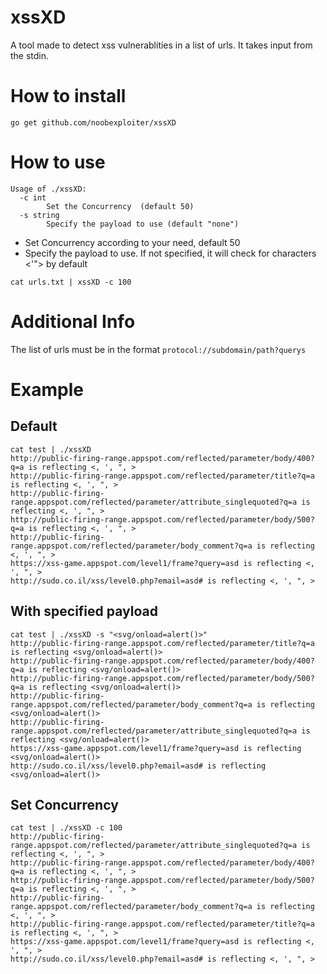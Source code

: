 # xssXD

A tool made to detect xss vulnerablities in a list of urls. It takes input from the stdin.

# How to install 
```go get github.com/noobexploiter/xssXD```

# How to use
```
Usage of ./xssXD:
  -c int
        Set the Concurrency  (default 50)
  -s string
        Specify the payload to use (default "none")
```
* Set Concurrency according to your need, default 50
* Specify the payload to use. If not specified, it will check for characters <'"> by default

`cat urls.txt | xssXD -c 100`

# Additional Info

The list of urls must be in the format ```protocol://subdomain/path?querys```

# Example
## Default
```
cat test | ./xssXD                                                                                                   
http://public-firing-range.appspot.com/reflected/parameter/body/400?q=a is reflecting <, ', ", >
http://public-firing-range.appspot.com/reflected/parameter/title?q=a is reflecting <, ', ", >
http://public-firing-range.appspot.com/reflected/parameter/attribute_singlequoted?q=a is reflecting <, ', ", >
http://public-firing-range.appspot.com/reflected/parameter/body/500?q=a is reflecting <, ', ", >
http://public-firing-range.appspot.com/reflected/parameter/body_comment?q=a is reflecting <, ', ", >
https://xss-game.appspot.com/level1/frame?query=asd is reflecting <, ', ", >
http://sudo.co.il/xss/level0.php?email=asd# is reflecting <, ', ", >
```
## With specified payload
```
cat test | ./xssXD -s "<svg/onload=alert()>"                                                                         
http://public-firing-range.appspot.com/reflected/parameter/title?q=a is reflecting <svg/onload=alert()>
http://public-firing-range.appspot.com/reflected/parameter/body/400?q=a is reflecting <svg/onload=alert()>
http://public-firing-range.appspot.com/reflected/parameter/body/500?q=a is reflecting <svg/onload=alert()>
http://public-firing-range.appspot.com/reflected/parameter/body_comment?q=a is reflecting <svg/onload=alert()>
http://public-firing-range.appspot.com/reflected/parameter/attribute_singlequoted?q=a is reflecting <svg/onload=alert()>
https://xss-game.appspot.com/level1/frame?query=asd is reflecting <svg/onload=alert()>
http://sudo.co.il/xss/level0.php?email=asd# is reflecting <svg/onload=alert()>
```
## Set Concurrency
```
cat test | ./xssXD -c 100
http://public-firing-range.appspot.com/reflected/parameter/attribute_singlequoted?q=a is reflecting <, ', ", >
http://public-firing-range.appspot.com/reflected/parameter/body/400?q=a is reflecting <, ', ", >
http://public-firing-range.appspot.com/reflected/parameter/body/500?q=a is reflecting <, ', ", >
http://public-firing-range.appspot.com/reflected/parameter/body_comment?q=a is reflecting <, ', ", >
http://public-firing-range.appspot.com/reflected/parameter/title?q=a is reflecting <, ', ", >
https://xss-game.appspot.com/level1/frame?query=asd is reflecting <, ', ", >
http://sudo.co.il/xss/level0.php?email=asd# is reflecting <, ', ", >
```
